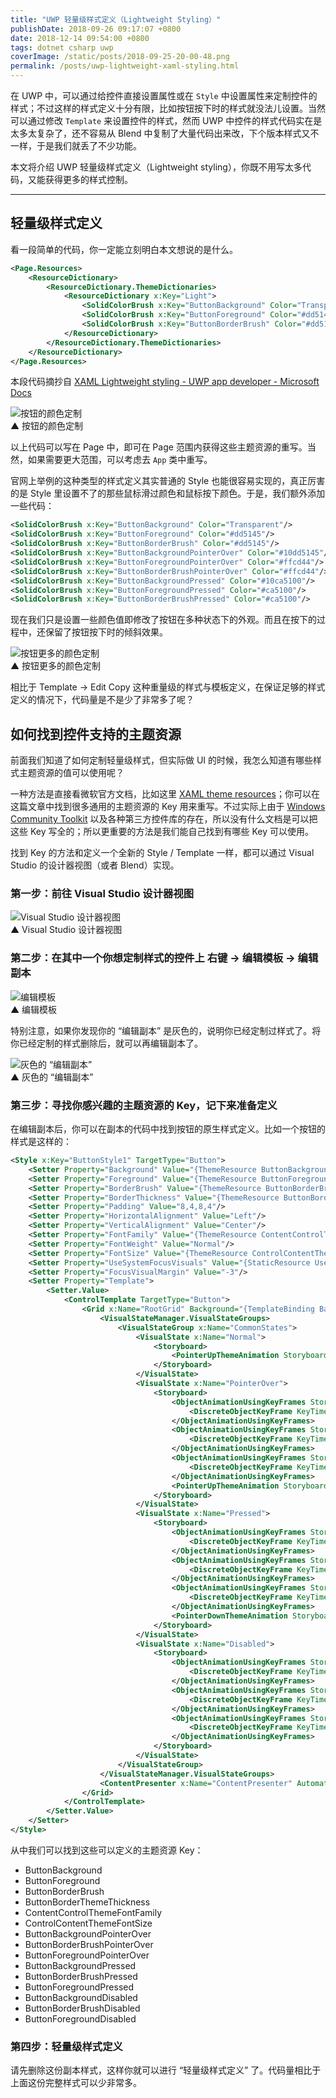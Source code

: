 ```yaml
---
title: "UWP 轻量级样式定义（Lightweight Styling）"
publishDate: 2018-09-26 09:17:07 +0800
date: 2018-12-14 09:54:00 +0800
tags: dotnet csharp uwp
coverImage: /static/posts/2018-09-25-20-00-48.png
permalink: /posts/uwp-lightweight-xaml-styling.html
---
```


在 UWP 中，可以通过给控件直接设置属性或在 `Style` 中设置属性来定制控件的样式；不过这样的样式定义十分有限，比如按钮按下时的样式就没法儿设置。当然可以通过修改 `Template` 来设置控件的样式，然而 UWP 中控件的样式代码实在是太多太复杂了，还不容易从 Blend 中复制了大量代码出来改，下个版本样式又不一样，于是我们就丢了不少功能。

本文将介绍 UWP 轻量级样式定义（Lightweight styling），你既不用写太多代码，又能获得更多的样式控制。

---

<div id="toc"></div>

## 轻量级样式定义

看一段简单的代码，你一定能立刻明白本文想说的是什么。

```xml
<Page.Resources>
    <ResourceDictionary>
        <ResourceDictionary.ThemeDictionaries>
            <ResourceDictionary x:Key="Light">
                <SolidColorBrush x:Key="ButtonBackground" Color="Transparent"/>
                <SolidColorBrush x:Key="ButtonForeground" Color="#dd5145"/>
                <SolidColorBrush x:Key="ButtonBorderBrush" Color="#dd5145"/>
            </ResourceDictionary>
        </ResourceDictionary.ThemeDictionaries>
    </ResourceDictionary>
</Page.Resources>
```

本段代码摘抄自 [XAML Lightweight styling - UWP app developer - Microsoft Docs](https://docs.microsoft.com/en-us/windows/uwp/design/controls-and-patterns/xaml-styles#lightweight-styling?wt.mc_id=MVP)

![按钮的颜色定制](/static/posts/2018-09-25-20-00-48.png)  
▲ 按钮的颜色定制

以上代码可以写在 Page 中，即可在 Page 范围内获得这些主题资源的重写。当然，如果需要更大范围，可以考虑去 `App` 类中重写。

官网上举例的这种类型的样式定义其实普通的 Style 也能很容易实现的，真正厉害的是 Style 里设置不了的那些鼠标滑过颜色和鼠标按下颜色。于是，我们额外添加一些代码：

```xml
<SolidColorBrush x:Key="ButtonBackground" Color="Transparent"/>
<SolidColorBrush x:Key="ButtonForeground" Color="#dd5145"/>
<SolidColorBrush x:Key="ButtonBorderBrush" Color="#dd5145"/>
<SolidColorBrush x:Key="ButtonBackgroundPointerOver" Color="#10dd5145"/>
<SolidColorBrush x:Key="ButtonForegroundPointerOver" Color="#ffcd44"/>
<SolidColorBrush x:Key="ButtonBorderBrushPointerOver" Color="#ffcd44"/>
<SolidColorBrush x:Key="ButtonBackgroundPressed" Color="#10ca5100"/>
<SolidColorBrush x:Key="ButtonForegroundPressed" Color="#ca5100"/>
<SolidColorBrush x:Key="ButtonBorderBrushPressed" Color="#ca5100"/>
```

现在我们只是设置一些颜色值即修改了按钮在多种状态下的外观。而且在按下的过程中，还保留了按钮按下时的倾斜效果。

![按钮更多的颜色定制](/static/posts/2018-09-26-lightweight-styling.gif)  
▲ 按钮更多的颜色定制

相比于 Template -> Edit Copy 这种重量级的样式与模板定义，在保证足够的样式定义的情况下，代码量是不是少了非常多了呢？

## 如何找到控件支持的主题资源

前面我们知道了如何定制轻量级样式，但实际做 UI 的时候，我怎么知道有哪些样式主题资源的值可以使用呢？

一种方法是直接看微软官方文档，比如这里 [XAML theme resources](https://docs.microsoft.com/en-us/windows/uwp/design/controls-and-patterns/xaml-theme-resources)；你可以在这篇文章中找到很多通用的主题资源的 Key 用来重写。不过实际上由于 [Windows Community Toolkit](https://docs.microsoft.com/en-us/windows/communitytoolkit/?wt.mc_id=MVP) 以及各种第三方控件库的存在，所以没有什么文档是可以把这些 Key 写全的；所以更重要的方法是我们能自己找到有哪些 Key 可以使用。

找到 Key 的方法和定义一个全新的 Style / Template 一样，都可以通过 Visual Studio 的设计器视图（或者 Blend）实现。

### 第一步：前往 Visual Studio 设计器视图

![Visual Studio 设计器视图](/static/posts/2018-09-26-09-03-50.png)  
▲ Visual Studio 设计器视图

### 第二步：在其中一个你想定制样式的控件上 右键 -> 编辑模板 -> 编辑副本

![编辑模板](/static/posts/2018-09-26-09-04-53.png)  
▲ 编辑模板

特别注意，如果你发现你的 “编辑副本” 是灰色的，说明你已经定制过样式了。将你已经定制的样式删除后，就可以再编辑副本了。

![灰色的 “编辑副本”](/static/posts/2018-09-26-09-05-18.png)  
▲ 灰色的 “编辑副本”

### 第三步：寻找你感兴趣的主题资源的 Key，记下来准备定义

在编辑副本后，你可以在副本的代码中找到按钮的原生样式定义。比如一个按钮的样式是这样的：

```xml
<Style x:Key="ButtonStyle1" TargetType="Button">
    <Setter Property="Background" Value="{ThemeResource ButtonBackground}"/>
    <Setter Property="Foreground" Value="{ThemeResource ButtonForeground}"/>
    <Setter Property="BorderBrush" Value="{ThemeResource ButtonBorderBrush}"/>
    <Setter Property="BorderThickness" Value="{ThemeResource ButtonBorderThemeThickness}"/>
    <Setter Property="Padding" Value="8,4,8,4"/>
    <Setter Property="HorizontalAlignment" Value="Left"/>
    <Setter Property="VerticalAlignment" Value="Center"/>
    <Setter Property="FontFamily" Value="{ThemeResource ContentControlThemeFontFamily}"/>
    <Setter Property="FontWeight" Value="Normal"/>
    <Setter Property="FontSize" Value="{ThemeResource ControlContentThemeFontSize}"/>
    <Setter Property="UseSystemFocusVisuals" Value="{StaticResource UseSystemFocusVisuals}"/>
    <Setter Property="FocusVisualMargin" Value="-3"/>
    <Setter Property="Template">
        <Setter.Value>
            <ControlTemplate TargetType="Button">
                <Grid x:Name="RootGrid" Background="{TemplateBinding Background}">
                    <VisualStateManager.VisualStateGroups>
                        <VisualStateGroup x:Name="CommonStates">
                            <VisualState x:Name="Normal">
                                <Storyboard>
                                    <PointerUpThemeAnimation Storyboard.TargetName="RootGrid"/>
                                </Storyboard>
                            </VisualState>
                            <VisualState x:Name="PointerOver">
                                <Storyboard>
                                    <ObjectAnimationUsingKeyFrames Storyboard.TargetName="RootGrid" Storyboard.TargetProperty="Background">
                                        <DiscreteObjectKeyFrame KeyTime="0" Value="{ThemeResource ButtonBackgroundPointerOver}"/>
                                    </ObjectAnimationUsingKeyFrames>
                                    <ObjectAnimationUsingKeyFrames Storyboard.TargetName="ContentPresenter" Storyboard.TargetProperty="BorderBrush">
                                        <DiscreteObjectKeyFrame KeyTime="0" Value="{ThemeResource ButtonBorderBrushPointerOver}"/>
                                    </ObjectAnimationUsingKeyFrames>
                                    <ObjectAnimationUsingKeyFrames Storyboard.TargetName="ContentPresenter" Storyboard.TargetProperty="Foreground">
                                        <DiscreteObjectKeyFrame KeyTime="0" Value="{ThemeResource ButtonForegroundPointerOver}"/>
                                    </ObjectAnimationUsingKeyFrames>
                                    <PointerUpThemeAnimation Storyboard.TargetName="RootGrid"/>
                                </Storyboard>
                            </VisualState>
                            <VisualState x:Name="Pressed">
                                <Storyboard>
                                    <ObjectAnimationUsingKeyFrames Storyboard.TargetName="RootGrid" Storyboard.TargetProperty="Background">
                                        <DiscreteObjectKeyFrame KeyTime="0" Value="{ThemeResource ButtonBackgroundPressed}"/>
                                    </ObjectAnimationUsingKeyFrames>
                                    <ObjectAnimationUsingKeyFrames Storyboard.TargetName="ContentPresenter" Storyboard.TargetProperty="BorderBrush">
                                        <DiscreteObjectKeyFrame KeyTime="0" Value="{ThemeResource ButtonBorderBrushPressed}"/>
                                    </ObjectAnimationUsingKeyFrames>
                                    <ObjectAnimationUsingKeyFrames Storyboard.TargetName="ContentPresenter" Storyboard.TargetProperty="Foreground">
                                        <DiscreteObjectKeyFrame KeyTime="0" Value="{ThemeResource ButtonForegroundPressed}"/>
                                    </ObjectAnimationUsingKeyFrames>
                                    <PointerDownThemeAnimation Storyboard.TargetName="RootGrid"/>
                                </Storyboard>
                            </VisualState>
                            <VisualState x:Name="Disabled">
                                <Storyboard>
                                    <ObjectAnimationUsingKeyFrames Storyboard.TargetName="RootGrid" Storyboard.TargetProperty="Background">
                                        <DiscreteObjectKeyFrame KeyTime="0" Value="{ThemeResource ButtonBackgroundDisabled}"/>
                                    </ObjectAnimationUsingKeyFrames>
                                    <ObjectAnimationUsingKeyFrames Storyboard.TargetName="ContentPresenter" Storyboard.TargetProperty="BorderBrush">
                                        <DiscreteObjectKeyFrame KeyTime="0" Value="{ThemeResource ButtonBorderBrushDisabled}"/>
                                    </ObjectAnimationUsingKeyFrames>
                                    <ObjectAnimationUsingKeyFrames Storyboard.TargetName="ContentPresenter" Storyboard.TargetProperty="Foreground">
                                        <DiscreteObjectKeyFrame KeyTime="0" Value="{ThemeResource ButtonForegroundDisabled}"/>
                                    </ObjectAnimationUsingKeyFrames>
                                </Storyboard>
                            </VisualState>
                        </VisualStateGroup>
                    </VisualStateManager.VisualStateGroups>
                    <ContentPresenter x:Name="ContentPresenter" AutomationProperties.AccessibilityView="Raw" BorderThickness="{TemplateBinding BorderThickness}" BorderBrush="{TemplateBinding BorderBrush}" ContentTemplate="{TemplateBinding ContentTemplate}" Content="{TemplateBinding Content}" ContentTransitions="{TemplateBinding ContentTransitions}" HorizontalContentAlignment="{TemplateBinding HorizontalContentAlignment}" Padding="{TemplateBinding Padding}" VerticalContentAlignment="{TemplateBinding VerticalContentAlignment}"/>
                </Grid>
            </ControlTemplate>
        </Setter.Value>
    </Setter>
</Style>
```

从中我们可以找到这些可以定义的主题资源 Key：

- ButtonBackground
- ButtonForeground
- ButtonBorderBrush
- ButtonBorderThemeThickness
- ContentControlThemeFontFamily
- ControlContentThemeFontSize
- ButtonBackgroundPointerOver
- ButtonBorderBrushPointerOver
- ButtonForegroundPointerOver
- ButtonBackgroundPressed
- ButtonBorderBrushPressed
- ButtonForegroundPressed
- ButtonBackgroundDisabled
- ButtonBorderBrushDisabled
- ButtonForegroundDisabled

### 第四步：轻量级样式定义

请先删除这份副本样式，这样你就可以进行 “轻量级样式定义” 了。代码量相比于上面这份完整样式可以少非常多。


